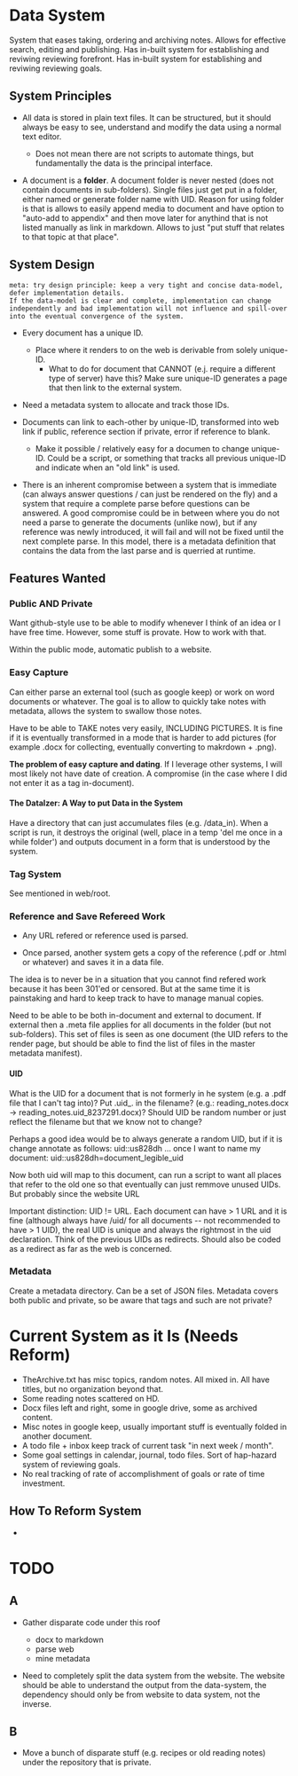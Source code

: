 
# Data System

System that eases taking, ordering and archiving notes.
Allows for effective search, editing and publishing.
Has in-built system for establishing and reviwing reviewing forefront.
Has in-built system for establishing and reviwing reviewing goals.

## System Principles

- All data is stored in plain text files. It can be structured, but it should always be easy to see, understand and modify the data using a normal text editor. 
    - Does not mean there are not scripts to automate things, but fundamentally the data is the principal interface.

- A document is a **folder**. A document folder is never nested (does not contain documents in sub-folders). Single files just get put in a folder, either named or generate folder name with UID. Reason for using folder is that is allows to easily append media to document and have option to "auto-add to appendix" and then move later for anythind that is not listed manually as link in markdown. Allows to just "put stuff that relates to that topic at that place".

## System Design

    meta: try design principle: keep a very tight and concise data-model, defer implementation details.
    If the data-model is clear and complete, implementation can change independently and bad implementation will not influence and spill-over into the eventual convergence of the system.

- Every document has a unique ID.
  - Place where it renders to on the web is derivable from solely unique-ID.
    - What to do for document that CANNOT (e.j. require a different type of server) have this? Make sure unique-ID generates a page that then link to the external system.
- Need a metadata system to allocate and track those IDs.
- Documents can link to each-other by unique-ID, transformed into web link if public, reference section if private, error if reference to blank.
  - Make it possible / relatively easy for a documen to change unique-ID. Could be a script, or something that tracks all previous unique-ID and indicate when an "old link" is used.

- There is an inherent compromise between a system that is immediate (can always answer questions / can just be rendered on the fly) and a system that require a complete parse before questions can be answered. A good compromise could be in between where you do not need a parse to generate the documents (unlike now), but if any reference was newly introduced, it will fail and will not be fixed until the next complete parse. In this model, there is a metadata definition that contains the data from the last parse and is querried at runtime.

## Features Wanted

### Public AND Private

Want github-style use to be able to modify whenever I think of an idea or I have free time.
However, some stuff is provate. How to work with that.

Within the public mode, automatic publish to a website.

### Easy Capture

Can either parse an external tool (such as google keep) or work on word documents or whatever.
The goal is to allow to quickly take notes with metadata, allows the system to swallow those notes.

Have to be able to TAKE notes very easily, INCLUDING PICTURES. It is fine if it is eventually transformed in a mode that is harder to add pictures (for example .docx for collecting, eventually converting to makrdown + .png).

**The problem of easy capture and dating**. If I leverage other systems, I will most likely not have date of creation. A compromise (in the case where I did not enter it as a tag in-document).

#### The DataIzer: A Way to put Data in the System

Have a directory that can just accumulates files (e.g. /data_in). When a script is run, it destroys the original (well, place in a temp 'del me once in a while folder') and outputs document in a form that is understood by the system.

### Tag System

See mentioned in web/root.

### Reference and Save Refereed Work

- Any URL refered or reference used is parsed.

- Once parsed, another system gets a copy of the reference (.pdf or .html or whatever) and saves it in a data file.

The idea is to never be in a situation that you cannot find refered work because it has been 301'ed or censored. But at the same time it is painstaking and hard to keep track to have to manage manual copies.

Need to be able to be both in-document and external to document. If external then a .meta file applies for all documents in the folder (but not sub-folders). This set of files is seen as one document (the UID refers to the render page, but should be able to find the list of files in the master metadata manifest).

#### UID

What is the UID for a document that is not formerly in he system (e.g. a .pdf file that I can't tag into)? Put .uid_<uid>. in the filename? (e.g.: reading_notes.docx -> reading_notes.uid_8237291.docx)? Should UID be random number or just reflect the filename but that we know not to change?

Perhaps a good idea would be to always generate a random UID, but if it is change annotate as follows:
    uid::us828dh
    ... once I want to name my document:
    uid::us828dh=document_legible_uid
    
Now both uid will map to this document, can run a script to want all places that refer to the old one so that eventually can just remmove unused UIDs. But probably since the website URL

Important distinction: UID != URL. Each document can have > 1 URL and it is fine (although always have /uid/<uid> for all documents -- not recommended to have > 1 UID), the real UID is unique and always the rightmost in the uid declaration. Think of the previous UIDs as redirects. Should also be coded as a redirect as far as the web is concerned.

### Metadata

Create a metadata directory. Can be a set of JSON files.
Metadata covers both public and private, so be aware that tags and such are not private?

# Current System as it Is (Needs Reform)

- TheArchive.txt has misc topics, random notes. All mixed in. All have titles, but no organization beyond that.
- Some reading notes scattered on HD.
- Docx files left and right, some in google drive, some as archived content.
- Misc notes in google keep, usually important stuff is eventually folded in another document.
- A todo file + inbox keep track of current task "in next week / month".
- Some goal settings in calendar, journal, todo files. Sort of hap-hazard system of reviewing goals.
- No real tracking of rate of accomplishment of goals or rate of time investment.

## How To Reform System

-

# TODO

## A

- Gather disparate code under this roof
    - docx to markdown
    - parse web
    - mine metadata

- Need to completely split the data system from the website. The website should be able to understand the output from the data-system, the dependency should only be from website to data system, not the inverse.

## B

- Move a bunch of disparate stuff (e.g. recipes or old reading notes) under the repository that is private.
